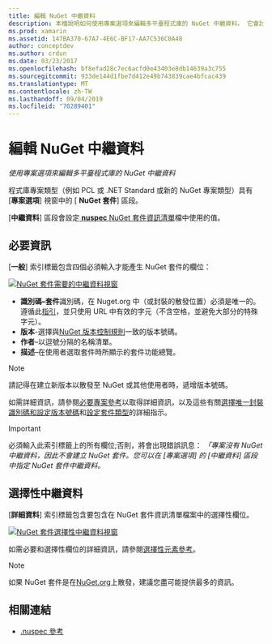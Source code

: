 ```yaml
---
title: 編輯 NuGet 中繼資料
description: 本檔說明如何使用專案選項來編輯多平臺程式庫的 NuGet 中繼資料。 它會討論必要和選擇性的中繼資料。
ms.prod: xamarin
ms.assetid: 147BA370-67A7-4E6C-BF17-AA7C536C0A48
author: conceptdev
ms.author: crdun
ms.date: 03/23/2017
ms.openlocfilehash: bf8efad28c7ec6acfd0e43403e8db14639a3c755
ms.sourcegitcommit: 933de144d1fbe7d412e49b743839cae4bfcac439
ms.translationtype: MT
ms.contentlocale: zh-TW
ms.lasthandoff: 09/04/2019
ms.locfileid: "70289401"
---
```

# <a name="editing-nuget-metadata"></a>編輯 NuGet 中繼資料

_使用專案選項來編輯多平臺程式庫的 NuGet 中繼資料_

程式庫專案類型（例如 PCL 或 .NET Standard 或新的 NuGet 專案類型）具有 [**專案選項**] 視窗中的 [ **NuGet 套件**] 區段。

[**中繼資料**] 區段會設定[ **nuspec** NuGet 套件資訊清單](https://docs.microsoft.com/nuget/create-packages/creating-a-package#the-role-and-structure-of-the-nuspec-file)檔中使用的值。

## <a name="required-information"></a>必要資訊

[**一般**] 索引標籤包含四個必須輸入才能產生 NuGet 套件的欄位：

[![](metadata-images/metadata-general-sml.png "NuGet 套件需要的中繼資料視窗")](metadata-images/metadata-general.png#lightbox)

- **識別碼–套件**識別碼，在 Nuget.org 中（或封裝的散發位置）必須是唯一的。 遵循此[指引](https://docs.microsoft.com/nuget/create-packages/creating-a-package#choosing-a-unique-package-identifier-and-setting-the-version-number)，並只使用 URL 中有效的字元（不含空格，並避免大部分的特殊字元）。
- **版本**-選擇與[NuGet 版本控制規則](https://docs.microsoft.com/nuget/create-packages/dependency-versions)一致的版本號碼。
- **作者**–以逗號分隔的名稱清單。
- **描述**–在使用者選取套件時所顯示的套件功能總覽。

> [!NOTE]
> 請記得在建立新版本以散發至 NuGet 或其他使用者時，遞增版本號碼。

如需詳細資訊，請參閱[必要專案參考](https://docs.microsoft.com/nuget/schema/nuspec#required-metadata-elements)以取得詳細資訊，以及這些有關[選擇唯一封裝識別碼和設定版本號碼](https://docs.microsoft.com/nuget/create-packages/creating-a-package#choosing-a-unique-package-identifier-and-setting-the-version-number)和[設定套件類型](https://docs.microsoft.com/nuget/create-packages/creating-a-package#setting-a-package-type)的詳細指示。

> [!IMPORTANT]
> 必須輸入此索引標籤上的所有欄位;否則，將會出現錯誤訊息： _「專案沒有 NuGet 中繼資料，因此不會建立 NuGet 套件。您可以在 [專案選項] 的 [中繼資料] 區段中指定 NuGet 套件中繼資料。_

## <a name="optional-metadata"></a>選擇性中繼資料

[**詳細資料**] 索引標籤包含要包含在 NuGet 套件資訊清單檔案中的選擇性欄位。

[![](metadata-images/metadata-detail-sml.png "NuGet 套件選擇性中繼資料視窗")](metadata-images/metadata-detail.png#lightbox)

如需必要和選擇性欄位的詳細資訊，請參閱[選擇性元素參考](https://docs.microsoft.com/nuget/schema/nuspec#optional-metadata-elements)。

> [!NOTE]
> 如果 NuGet 套件是在[NuGet.org](https://www.nuget.org)上散發，建議您盡可能提供最多的資訊。


## <a name="related-links"></a>相關連結

- [.nuspec 參考](https://docs.microsoft.com/nuget/schema/nuspec#general-form-and-schema)
